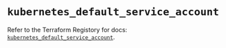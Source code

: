 # `kubernetes_default_service_account`

Refer to the Terraform Registory for docs: [`kubernetes_default_service_account`](https://www.terraform.io/docs/providers/kubernetes/r/default_service_account).

